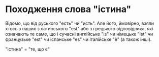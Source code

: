 # Походження слова "істина"

Відомо, що від руського "есть" чи "исть". Але його, ймовірно, взяли хтось з наших з латинського "est" або з грецького відповідника, які означають те саме, що і сучасні англійське "is" чи німецьке "ist" чи французьке "est" чи іспанське "es" чи італійське "è" (а також інші).

"істина" = "те, що є"

